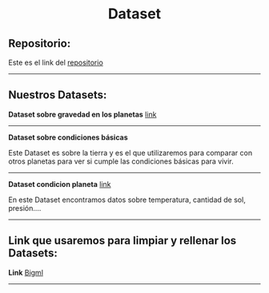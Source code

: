 
<h1 align="center">	Dataset</h1>

<h2>Repositorio:</h2>

Este es el link del [repositorio](https://github.com/albabernal03/Dataset)

***
<h2>Nuestros Datasets:</h2>


**Dataset sobre gravedad en los planetas**
[link](https://www.kaggle.com/datasets/jaredsavage/solar-system-major-bodies-data)
***
**Dataset sobre condiciones básicas**

Este Dataset es sobre la tierra y es el que utilizaremos para comparar con otros planetas para ver si cumple las condiciones básicas para vivir.
***
**Dataset condicion planeta**
[link](https://www.kaggle.com/datasets/deepcontractor/mars-rover-environmental-monitoring-station)

En este Dataset encontramos datos sobre temperatura, cantidad de sol, presión....
***

<h2>Link que usaremos para limpiar y rellenar los Datasets:</h2>

**Link**
[Bigml](https://bigml.com/)
***

